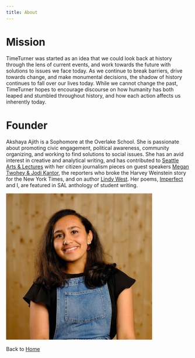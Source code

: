 ```yaml
---
title: About
---
```


# Mission
TimeTurner was started as an idea that we could look back at history through the lens of current events, and work towards the future with solutions to issues we face today. As we continue to break barriers, drive towards change, and make monumental decisions, the shadow of history continues to fall over our lives today. While we cannot change the past, TimeTurner hopes to encourage discourse on how humanity has both leaped and stumbled throughout history, and how each action affects us inherently today.

# Founder
Akshaya Ajith is a Sophomore at the Overlake School. She is passionate about promoting civic engagement, political awareness, community organizing, and working to find solutions to social issues.
She has an avid interest in creative and analytical writing, and has contributed to [Seattle Arts & Lectures](https://lectures.org/) with her citizen journalism pieces on guest speakers [Megan Twohey & Jodi Kantor](https://lectures.org/2020/02/24/how-to-confront-a-bully-a-wits-student-reflects-on-she-said/), the reporters who broke the Harvey Weinstein story for the New York Times, and on author [Lindy West](https://lectures.org/2019/12/17/a-wits-student-reflects-on-lindy-west/). Her poems, [Imperfect](https://lectures.org/2018/10/09/imperfect-by-akshaya-ajith/) and I, are featured in SAL anthology of student writing. 

![Founder of TimeTurner](assets/images/founder-profile-09262020.jpg)

Back to [Home](README.md)